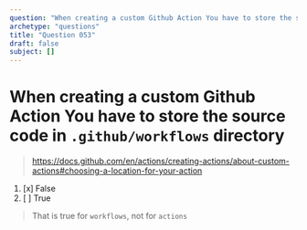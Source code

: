 ```yaml
---
question: "When creating a custom Github Action You have to store the source code in `.github/workflows` directory"
archetype: "questions"
title: "Question 053"
draft: false
subject: []
---
```


# When creating a custom Github Action You have to store the source code in `.github/workflows` directory
> https://docs.github.com/en/actions/creating-actions/about-custom-actions#choosing-a-location-for-your-action
1. [x] False
1. [ ] True
> That is true for `workflows`, not for `actions`
